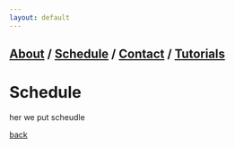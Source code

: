 ```yaml
---
layout: default
---
```

## [About](index.md) / [Schedule](./Schedule.html) / [Contact](./Contact.html) / [Tutorials](./Tutorials.html)

# Schedule

 her we put scheudle

[back](./)
